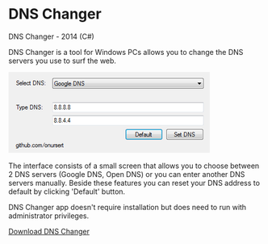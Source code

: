 # DNS Changer
<p>DNS Changer - 2014 (C#)</p>
<p>DNS Changer is a tool for Windows PCs allows you to change the DNS servers you use to surf the web.</p>
<img src="DNSChanger.png">
<p>The interface consists of a small screen that allows you to choose between 2 DNS servers (Google DNS, Open DNS) or you can enter another DNS servers manually. Beside these features you can reset your DNS address to default by clicking 'Default' button.</p>
<p>DNS Changer app doesn't require installation but does need to run with administrator privileges.</p>
<a href="https://github.com/onursert/DNSChanger/raw/master/DNSChanger.exe">Download DNS Changer</a>
